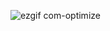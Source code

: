 ![ezgif com-optimize](https://github.com/lmorelli333/42_extra/assets/118579575/7a459105-4243-4aa1-8c4e-bf5a36598c64)
